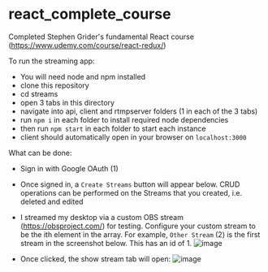 # react_complete_course
Completed Stephen Grider's fundamental React course (https://www.udemy.com/course/react-redux/)


To run the streaming app:

- You will need node and npm installed
- clone this repository
- cd streams
- open 3 tabs in this directory
- navigate into api, client and rtmpserver folders (1 in each of the 3 tabs)
- run `npm i` in each folder to install required node dependencies
- then run `npm start` in each folder to start each instance
- client should automatically open in your browser on `localhost:3000`

What can be done: 
- Sign in with Google OAuth (1)
- Once signed in, a `Create Streams` button will appear below. CRUD operations can be performed on the Streams that you created, i.e. deleted and edited
- I streamed my desktop via a custom OBS stream (https://obsproject.com/) for testing. Configure your custom stream to be the ith element in the array. For example, `Other Stream` (2) is the first stream in the screenshot below. This has an id of 1. 
![image](https://user-images.githubusercontent.com/36197976/112505521-c4afff00-8d84-11eb-9fa6-f0f1de8d62ad.png)

- Once clicked, the show stream tab will open:
![image](https://user-images.githubusercontent.com/36197976/112505240-8286bd80-8d84-11eb-9f84-518cfe51cb46.png)
